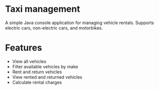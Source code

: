 # Taxi management 
A simple Java console application for managing vehicle rentals. Supports electric cars, non-electric cars, and motorbikes.
# Features
- View all vehicles
- Filter available vehicles by make
- Rent and return vehicles
- View rented and returned vehicles
- Calculate rental charges


